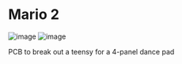 # Mario 2

![image](https://user-images.githubusercontent.com/26948028/119401033-91182500-bca0-11eb-90c2-bc4209f52e59.png)
![image](https://user-images.githubusercontent.com/26948028/119401085-a2f9c800-bca0-11eb-8167-20f2ecde62f0.png)

PCB to break out a teensy for a 4-panel dance pad
